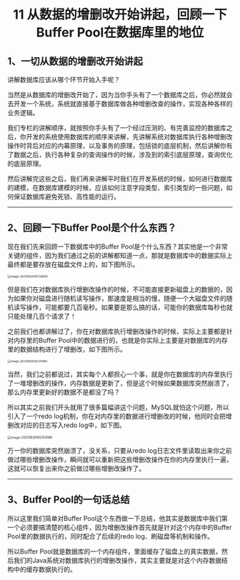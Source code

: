 <h1 align="center">11 从数据的增删改开始讲起，回顾一下Buffer Pool在数据库里的地位</h1>





## 1、一切从数据的增删改开始讲起

讲解数据库应该从哪个环节开始入手呢？

当然是从数据库的增删改开始了，因为当你手头有了一个数据库之后，你必然就会去开发一个系统，系统就直接基于数据库做各种增删改查的操作，实现各种各样的业务逻辑。

我们专栏的讲解顺序，就按照你手头有了一个经过压测的、有完善监控的数据库之后，你开发的系统使用数据库的顺序来讲解，先讲解系统对数据库执行各种增删改操作时背后对应的内幕原理，以及事务的原理，包括锁的底层机制，然后讲解你有了数据之后，执行各种复杂的查询操作的时候，涉及到的索引底层原理，查询优化的底层原理。

然后讲解完这些之后，我们再来讲解平时我们在开发系统的时候，如何进行数据库的建模，在数据库建模的时候，应该如何注意字段类型、索引类型的一些问题，如何保证数据库避免死锁、高性能的运行。



***

## 2、回顾一下Buffer Pool是个什么东西？

现在我们先来回顾一下数据库中的Buffer Pool是个什么东西？其实他是一个非常关键的组件，因为我们通过之前的讲解都知道一点，那就是数据库中的数据实际上最终都是要存放在磁盘文件上的，如下图所示。

<img src="https://studyimages.oss-cn-beijing.aliyuncs.com/img/mysql/01-33/202210201124656.png" alt="image-20210926181728659" style="zoom:45%;" />

但是我们在对数据库执行增删改操作的时候，不可能直接更新磁盘上的数据的，因为如果你对磁盘进行随机读写操作，那速度是相当的慢，随便一个大磁盘文件的随机读写操作，可能都要几百毫秒。如果要是那么搞的话，可能你的数据库每秒也就只能处理几百个请求了！

之前我们也都讲解过了，你在对数据库执行增删改操作的时候，实际上主要都是针对内存里的Buffer Pool中的数据进行的，也就是你实际上主要是对数据库的内存里的数据结构进行了增删改，如下图所示。

<img src="https://studyimages.oss-cn-beijing.aliyuncs.com/img/mysql/01-33/202210201124657.png" alt="image-20210926182311680" style="zoom:45%;" />

当然，我们之前都说过，其实每个人都担心一个事，就是你在数据库的内存里执行了一堆增删改的操作，内存数据是更新了，但是这个时候如果数据库突然崩溃了，那么内存里更新好的数据不是都没了吗？

所以其实之前我们开头就用了很多篇幅讲这个问题，MySQL就怕这个问题，所以引入了一个redo log机制，你在对内存里的数据进行增删改的时候，他同时会把增删改对应的日志写入redo log中，如下图。

<img src="https://studyimages.oss-cn-beijing.aliyuncs.com/img/mysql/01-33/202210201124658.png" alt="image-20210926182354188" style="zoom:50%;" />

万一你的数据库突然崩溃了，没关系，只要从redo log日志文件里读取出来你之前做过哪些增删改操作，瞬间就可以重新把这些增删改操作在你的内存里执行一遍，这就可以恢复出来你之前做过哪些增删改操作了。

***

## 3、Buffer Pool的一句话总结

所以这里我们简单对Buffer Pool这个东西做一下总结，他其实是数据库中我们第一个必须要搞清楚的核心组件，因为增删改操作首先就是针对这个内存中的Buffer Pool里的数据执行的，同时配合了后续的redo log、刷磁盘等机制和操作。

所以Buffer Pool就是数据库的一个内存组件，里面缓存了磁盘上的真实数据，然后我们的Java系统对数据库执行的增删改操作，其实主要就是对这个内存数据结构中的缓存数据执行的。

